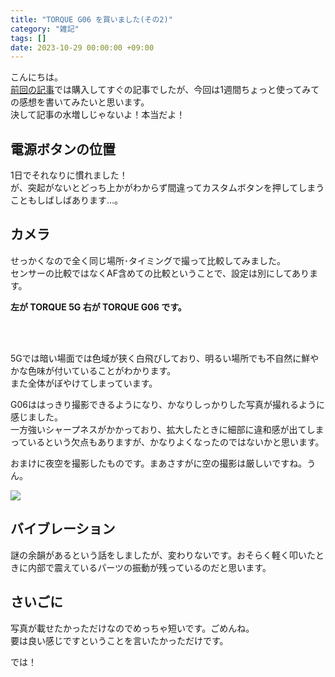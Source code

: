 ```yaml
---
title: "TORQUE G06 を買いました(その2)"
category: "雑記"
tags: []
date: 2023-10-29 00:00:00 +09:00
---
```


こんにちは。  
[前回の記事](2023-10-20-torque-g06-bought)では購入してすぐの記事でしたが、今回は1週間ちょっと使ってみての感想を書いてみたいと思います。  
決して記事の水増しじゃないよ！本当だよ！

## 電源ボタンの位置

1日でそれなりに慣れました！  
が、突起がないとどっち上かがわからず間違ってカスタムボタンを押してしまうこともしばしばあります…。

## カメラ

せっかくなので全く同じ場所･タイミングで撮って比較してみました。  
センサーの比較ではなくAF含めての比較ということで、設定は別にしてあります。

**左が TORQUE 5G 右が TORQUE G06 です。**

<div id="image-compare">
  <img src="https://gyazo.ingen084.net/data/4cc2482290969ce0996d80ee79ecc679.png" alt="" />
  <img src="https://gyazo.ingen084.net/data/adb81e86212c9e83b7b6ee8751493b07.png" alt="" />
</div>

<div id="image-compare">
  <img src="https://gyazo.ingen084.net/data/a7d5d6f866edc425b63c5db62ae6a9e0.png" alt="" />
  <img src="https://gyazo.ingen084.net/data/0ca623d1bf68f44831c32275d15433f3.png" alt="" />
</div>

5Gでは暗い場面では色域が狭く白飛びしており、明るい場所でも不自然に鮮やかな色味が付いていることがわかります。  
また全体がぼやけてしまっています。

G06ははっきり撮影できるようになり、かなりしっかりした写真が撮れるように感じました。  
一方強いシャープネスがかかっており、拡大したときに細部に違和感が出てしまっているという欠点もありますが、かなりよくなったのではないかと思います。

おまけに夜空を撮影したものです。まあさすがに空の撮影は厳しいですね。うん。

![](https://gyazo.ingen084.net/data/05d68a82f89ae15d28c333ad990e18a4.png)

## バイブレーション

謎の余韻があるという話をしましたが、変わりないです。おそらく軽く叩いたときに内部で震えているパーツの振動が残っているのだと思います。  

## さいごに

写真が載せたかっただけなのでめっちゃ短いです。ごめんね。  
要は良い感じですということを言いたかっただけです。

では！
